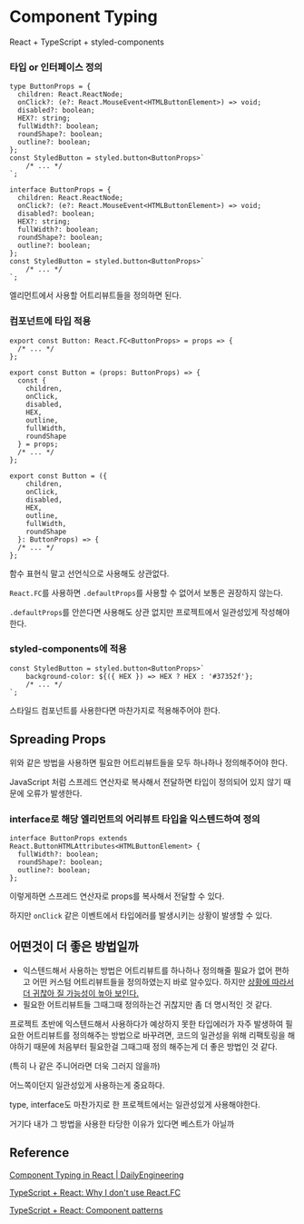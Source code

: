 # Component Typing

React + TypeScript + styled-components



### 타입 or 인터페이스 정의

```tsx
type ButtonProps = {
  children: React.ReactNode;
  onClick?: (e?: React.MouseEvent<HTMLButtonElement>) => void;
  disabled?: boolean;
  HEX?: string;
  fullWidth?: boolean;
  roundShape?: boolean;
  outline?: boolean;
};
const StyledButton = styled.button<ButtonProps>`
	/* ... */
`;
```

```tsx
interface ButtonProps = {
  children: React.ReactNode;
  onClick?: (e?: React.MouseEvent<HTMLButtonElement>) => void;
  disabled?: boolean;
  HEX?: string;
  fullWidth?: boolean;
  roundShape?: boolean;
  outline?: boolean;
};
const StyledButton = styled.button<ButtonProps>`
	/* ... */
`;
```

엘리먼트에서 사용할 어트리뷰트들을 정의하면 된다.



### 컴포넌트에 타입 적용

```tsx
export const Button: React.FC<ButtonProps> = props => {
  /* ... */
};
```

```tsx
export const Button = (props: ButtonProps) => {
  const {
    children,
    onClick,
    disabled,
    HEX,
    outline,
    fullWidth,
    roundShape
  } = props;
  /* ... */
};
```

```tsx
export const Button = ({
  	children,
    onClick,
    disabled,
    HEX,
    outline,
    fullWidth,
    roundShape
  }: ButtonProps) => {
  /* ... */
};
```

함수 표현식 말고 선언식으로 사용해도 상관없다.

`React.FC`를 사용하면 `.defaultProps`를 사용할 수 없어서 보통은 권장하지 않는다.

 `.defaultProps`를 안쓴다면 사용해도 상관 없지만 프로젝트에서 일관성있게 작성해야한다.



### styled-components에 적용

```tsx
const StyledButton = styled.button<ButtonProps>`
	background-color: ${({ HEX }) => HEX ? HEX : '#37352f'};
	/* ... */
`;
```

스타일드 컴포넌트를 사용한다면 마찬가지로 적용해주어야 한다.



## Spreading Props

위와 같은 방법을 사용하면 필요한 어트리뷰트들을 모두 하나하나 정의해주어야 한다.

JavaScript 처럼 스프레드 연산자로 복사해서 전달하면 타입이 정의되어 있지 않기 때문에 오류가 발생한다.



### interface로 해당 엘리먼트의 어리뷰트 타입을 익스텐드하여 정의

```tsx
interface ButtonProps extends React.ButtonHTMLAttributes<HTMLButtonElement> {
  fullWidth?: boolean;
  roundShape?: boolean;
  outline?: boolean;
};
```

이렇게하면 스프레드 연산자로 props를 복사해서 전달할 수 있다.

하지만 `onClick` 같은 이벤트에서 타입에러를 발생시키는 상황이 발생할 수 있다.



## 어떤것이 더 좋은 방법일까

- 익스텐드해서 사용하는 방법은 어트리뷰트를 하나하나 정의해줄 필요가 없어 편하고 어떤 커스텀 어트리뷰트들을 정의하였는지 바로 알수있다. 하지만 [상황에 따라서 더 귀찮아 질 가능성이 높아 보인다.](https://hyunseob.github.io/2018/07/15/component-typing-in-react/#Omit으로-이벤트-핸들러-다시-정의하기)
- 필요한 어트리뷰트들 그때그때 정의하는건 귀찮지만 좀 더 명시적인 것 같다.



프로젝트 초반에 익스텐드해서 사용하다가 예상하지 못한 타입에러가 자주 발생하여 필요한 어트리뷰트를 정의해주는 방법으로 바꾸려면, 코드의 일관성을 위해 리팩토링을 해야하기 때문에 처음부터 필요한걸 그때그때 정의 해주는게 더 좋은 방법인 것 같다.

(특히 나 같은 주니어라면 더욱 그러지 않을까)



어느쪽이던지 일관성있게 사용하는게 중요하다. 

type, interface도 마찬가지로 한 프로젝트에서는 일관성있게 사용해야한다.

거기다 내가 그 방법을 사용한 타당한 이유가 있다면 베스트가 아닐까



## Reference

[Component Typing in React | DailyEngineering](https://hyunseob.github.io/2018/07/15/component-typing-in-react/)

[TypeScript + React: Why I don't use React.FC](https://fettblog.eu/typescript-react-why-i-dont-use-react-fc/)

[TypeScript + React: Component patterns](https://fettblog.eu/typescript-react-component-patterns/#basic-function-components)

